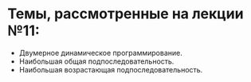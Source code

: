 # Темы, рассмотренные на лекции №11:
* Двумерное динамическое программирование.
* Наибольшая общая подпоследовательность.
* Наибольшая возрастающая подпоследовательность.